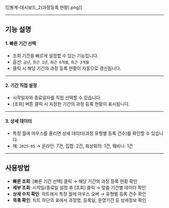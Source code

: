 
![[통계-대시보드_2(과정등록 현황).png]]

***

## 기능 설명

#### 1. 빠른 기간 선택
- 조회 기간을 빠르게 설정할 수 있는 기능입니다.  
- 옵션: `금년`, `최근 1년`, `최근 6개월`, `최근 3개월`  
- 클릭 시 해당 기간의 과정 등록 현황이 자동으로 갱신됩니다.  

***

#### 2. 기간 직접 설정
- 시작일자와 종료일자를 직접 선택할 수 있습니다.  
- [조회] 버튼 클릭 시 지정한 기간의 과정 등록 현황이 표시됩니다.  

***

#### 3. 상세 데이터
- 특정 월에 마우스를 올리면 상세 데이터(과정 유형별 등록 건수)를 확인할 수 있습니다.  
- 예: `2025-05` → 온라인: 7건, 집합: 2건, 화상회의: 1건, 웨비나: 1건  

***

## 사용방법

- **빠른 조회**: [빠른 기간 선택] 클릭 → 해당 기간의 과정 등록 현황 확인  
- **세부 조회**: 시작일/종료일 설정 후 [조회] 클릭 → 맞춤 기간별 데이터 확인  
- **상세 수치 확인**: 차트에서 특정 월에 마우스 오버 → 유형별 등록 건수 확인  
- **목록 확인**: 차트 하단의 표에서 과정명, 등록일, 운영기간 등 상세정보 확인  
